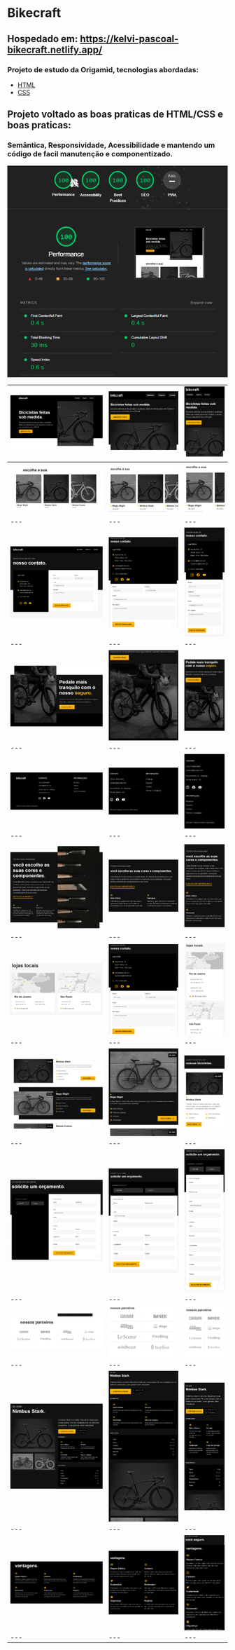 # Bikecraft

## Hospedado em: https://kelvi-pascoal-bikecraft.netlify.app/

### Projeto de estudo da Origamid, tecnologias abordadas:

- [HTML](https://developer.mozilla.org/pt-BR/docs/Web/HTML)
- [CSS](https://developer.mozilla.org/pt-BR/docs/Web/CSS)

## Projeto voltado as boas praticas de HTML/CSS e boas praticas:

### Semântica, Responsividade, Acessibilidade e mantendo um código de facil manutenção e componentizado.

![Desktop](docs/lighthouse.png)

| ![Desktop](docs/home.png)              | ![Desktop](docs/home-t.png)              | ![Desktop](docs/home-m.png)              |
| -------------------------------------- | ---------------------------------------- | ---------------------------------------- |
| ![Desktop](docs/bikes.png)             | ![Desktop](docs/bikes-t.png)             | ![Desktop](docs/bikes-m.png)             |
| ---                                    | ---                                      | ---                                      |
| ![Desktop](docs/contato.png)           | ![Desktop](docs/contato-t.png)           | ![Desktop](docs/contato-m.png)           |
| ---                                    | ---                                      | ---                                      |
| ![Desktop](docs/conteudo-especial.png) | ![Desktop](docs/conteudo-especial-t.png) | ![Desktop](docs/conteudo-especial-m.png) |
| ---                                    | ---                                      | ---                                      |
| ![Desktop](docs/footer.png)            | ![Desktop](docs/footer-t.png)            | ![Desktop](docs/footer-m.png)            |
| ---                                    | ---                                      | ---                                      |
| ![Desktop](docs/ferramentas.png)       | ![Desktop](docs/ferramentas-t.png)       | ![Desktop](docs/ferramentas-m.png)       |
| ---                                    | ---                                      | ---                                      |
| ![Desktop](docs/locais.png)            | ![Desktop](docs/locais-t.png)            | ![Desktop](docs/locais-m.png)            |
| ---                                    | ---                                      | ---                                      |
| ![Desktop](docs/nossas-bikes.png)      | ![Desktop](docs/nossas-bikes-t.png)      | ![Desktop](docs/nossas-bikes-m.png)      |
| ---                                    | ---                                      | ---                                      |
| ![Desktop](docs/orçamento.png)         | ![Desktop](docs/orçamento-t.png)         | ![Desktop](docs/orçamento-m.png)         |
| ---                                    | ---                                      | ---                                      |
| ![Desktop](docs/parceiros.png)         | ![Desktop](docs/parceiros-t.png)         | ![Desktop](docs/parceiros-m.png)         |
| ---                                    | ---                                      | ---                                      |
| ![Desktop](docs/produto-page.png)      | ![Desktop](docs/produto-page-t.png)      | ![Desktop](docs/produto-page-m.png)      |
| ---                                    | ---                                      | ---                                      |
| ![Desktop](docs/vantagens.png)         | ![Desktop](docs/vantagens-t.png)         | ![Desktop](docs/vantagens-m.png)         |
| ---                                    | ---                                      | ---                                      |
